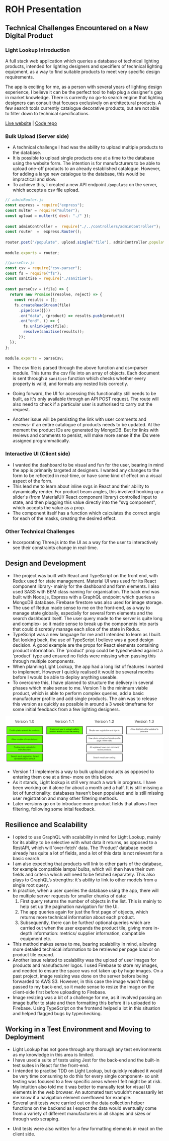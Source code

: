 # ROH Presentation

## Technical Challenges Encountered on a New Digital Product

### Light Lookup Introduction
A full stack web application which queries a database of technical lighting products, intended for lighting designers and specifiers of technical lighting equipment, as a way to find suitable products to meet very specific design requirements.

The app is exciting for me, as a person with several years of lighting design experience, I believe it can be the perfect tool to help plug a designer's gap in market knowledge. There is currently no go-to search engine that lighting designers can consult that focuses exclusively on architectural products. A few search tools currently catalogue decorative products, but are not able to filter down to technical specifications.

[Live website](https://light-lookup.pages.dev/#/) |
[Code repo](https://github.com/ajcousins/light-lookup)

### Bulk Upload (Server side)
- A technical challenge I had was the ability to upload multiple products to the database.
- It is possible to upload single products one at a time to the database using the website form. The intention is for manufacturers to be able to upload one-off products to an already established catalogue. However, for adding a large new catalogue to the database, this would be impractical and slow. 
- To achieve this, I created a new API endpoint `/populate` on the server, which accepts a csv file upload.

```js
// adminRouter.js
const express = require("express");
const multer = require("multer");
const upload = multer({ dest: "./" });

const adminController =  require("./../controllers/adminController");
const router  =  express.Router();

router.post("/populate", upload.single("file"), adminController.populate);

module.exports = router;
```
```js
//parseCsv.js
const csv = require("csv-parser");
const fs = require("fs");
const sanitise = require("./sanitise");

const parseCsv = (file) => {
  return new Promise((resolve, reject) => {
    const results = [];
    fs.createReadStream(file)
      .pipe(csv({}))
      .on("data", (product) => results.push(product))
      .on("end", () => {
        fs.unlinkSync(file);
        resolve(sanitise(results));
      });
  });
};

module.exports = parseCsv;
```

- The csv file is parsed through the above function and csv-parser module. This turns the csv file into an array of objects. Each document is sent through a `sanitise` function which checks whether every property is valid, and formats any nested lists correctly.

- Going forward, the UI for accessing this functionality still needs to be built, as it's only available through an API POST request. The route will also need to check if a particular user is authorised to carry out the request.

- Another issue will be persisting the link with user comments and reviews- if an entire catalogue of products needs to be updated. At the moment the product IDs are generated by MongoDB. But for links with reviews and comments to persist, will make more sense if the IDs were assigned programmatically.


### Interactive UI (Client side)
- I wanted the dashboard to be visual and fun for the user, bearing in mind the app is primarily targeted at designers. I wanted any changes to the form to be reflected in real-time, or have some kind of effect on a visual aspect of the form.
- This lead me to learn about inline svgs in React and their ability to dynamically render. For product beam angles, this involved hooking up a slider's (from MaterialUI/ React component library) controlled input to state, and then plugging this value directly into the "svg component", which accepts the value as a prop. 
- The component itself has a function which calculates the correct angle for each of the masks, creating the desired effect.

### Other Technical Challenges
- Incorporating Three.js into the UI as a way for the user to interactively see their constraints change in real-time.

<!--INSERT IMAGE-->

## Design and Development
- The project was built with React and TypeScript on the front end, with Redux used for state management. Material UI was used for its React component library- mainly for the dashboard and form elements. I also used SASS with BEM class naming for organisation. The back end was built with Node.js, Express with a GraphQL endpoint which queries a MongoDB database. Firebase firestore was also used for image storage.
- The use of Redux made sense to me on the front-end, as a way to manage state globally, especially for several form elements and the search dashboard itself. The user query made to the server is quite long and complex- so it made sense to break up the components into parts that could discretely manage each slice of the state in Redux.
- TypeScript was a new language for me and I intended to learn as I built. But looking back, the use of TypeScript I believe was a good design decision. A good example are the props for React elements containing product information. The 'product' prop could be typechecked against a 'product' type and ensured no fields were missing when passing this through multiple components.
- When planning Light Lookup, the app had a long list of features I wanted to implement. However I quickly realised it would be several months before I would be able to deploy anything useable.
- To overcome this, I have planned to structure the delivery in several phases which make sense to me. Version 1 is the minimum viable product, which is able to perform complex queries, add a basic manufacturer profile and add single products. The aim was to release this version as quickly as possible in around a 3 week timeframe for some initial feedback from a few lighting designers.

![alt text](https://github.com/ajcousins/roh-presentation/blob/main/planning_01.png "Project Planning")

- Version 1.1 implements a way to bulk upload products as opposed to entering them one at a time- more on this below.
- As it stands, Light lookup is still very much a work in progress. I have been working on it alone for about a month and a half. It is still missing a lot of functionality: databases haven’t been populated and is still missing user registration and many other filtering methods.
- Later versions go on to introduce more product fields that allows finer filtering, following some inital feedback.

## Resilience and Scalability
- I opted to use GraphQL with scalability in mind for Light Lookup, mainly for its ability to be selective with what data it returns, as opposed to a RestAPI, which will 'over-fetch' data. The ‘Product’ database model already has quite a lot of fields, and a lot of this data is not relevant for a basic search.
- I am also expecting that products will link to other parts of the database, for example compatible lamps/ bulbs, which will then have their own fields and criteria which will need to be fetched separately. This also plays to GraphQL’s strengths: it's ability to link to other models from a single root query.
- In practice, when a user queries the database using the app, there will be multiple server requests for smaller chunks of data:
  1. First query returns the number of objects in the list. This is mainly to help set up the pagination navigation for the UI.
  1. The app queries again for just the first page of objects, which returns more technical information about each product. 
  1. Subsequently, there can be further/ optional queries which are carried out when the user expands the product tile, giving more in-depth information: metrics/ supplier information, compatible equipment etc. 
- This method makes sense to me, bearing scalability in mind, allowing more detailed technical information to be retrieved per page load or on product tile expand.
- Another issue related to scalability was the upload of user images for products and manufacturer logos. I used Firebase to store my images, and needed to ensure the space was not taken up by huge images. On a past project, image resizing was done on the server before being forwarded to AWS S3. However, in this case the image wasn't being passed to my back-end, so it made sense to resize the image on the client-side first before uploading to Firebase.
- Image resizing was a bit of a challenge for me, as it involved passing an image buffer to state and then formatting this before it is uploaded to Firebase. Using TypeScript on the frontend helped a lot in this situation and helped flagged bugs by typechecking.

## Working in a Test Environment and Moving to Deployment
- Light Lookup has not gone through any thorough any test environments as my knowledge in this area is limited. 
- I have used a suite of tests using Jest for the back-end and the built-in test suites in React for the front-end.
- I intended to practise TDD on Light Lookup, but quickly realised it would be very time consuming to do this for every single component- so unit testing was focused to a few specific areas where I felt might be at risk. My intuition also told me it was better to manually test for visual UI elements in the web browser. An automated test wouldn’t necessarily let me know if a navigation element overflowed for example.
- Several unit tests were carried out on the data collection helper functions on the backend as I expect the data would eventually come from a variety of different manufacturers in all shapes and sizes or through web scraping. 

<!-- code examples -->

- Unit tests were also written for a few formatting elements in react on the client side.

<!-- code examples -->






